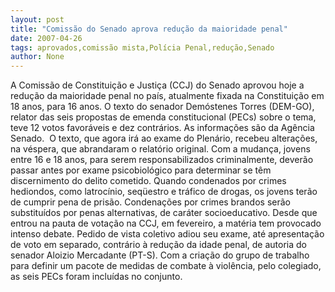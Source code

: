 ```yaml
---
layout: post
title: "Comissão do Senado aprova redução da maioridade penal"
date: 2007-04-26
tags: aprovados,comissão mista,Polícia Penal,redução,Senado
author: None
---
```

A Comissão de Constituição e Justiça (CCJ) do Senado aprovou hoje a redução da maioridade penal no país, atualmente fixada na Constituição em 18 anos, para 16 anos. O texto do senador Demóstenes Torres (DEM-GO), relator das seis propostas de emenda constitucional (PECs) sobre o tema, teve 12 votos favoráveis e dez contrários. As&nbsp;informações são da Agência Senado.&nbsp;
O texto, que agora irá ao exame do Plenário, recebeu alterações, na véspera, que abrandaram o relatório original. Com a mudança, jovens entre 16 e 18 anos, para serem responsabilizados criminalmente, deverão passar antes por exame psicobiológico para determinar se têm discernimento do delito cometido.
Quando condenados por crimes hediondos, como latrocínio, seqüestro e tráfico de drogas, os jovens terão de cumprir pena de prisão. Condenações por crimes brandos serão substituídos por penas alternativas, de caráter socioeducativo. 
Desde que entrou na pauta de votação na CCJ, em fevereiro, a matéria tem provocado intenso debate. Pedido de vista coletivo adiou seu exame, até apresentação de voto em separado, contrário à redução da idade penal, de autoria do senador Aloizio Mercadante (PT-S). Com a criação do grupo de trabalho para definir um pacote de medidas de combate à violência, pelo colegiado, as seis PECs foram incluídas no conjunto. 